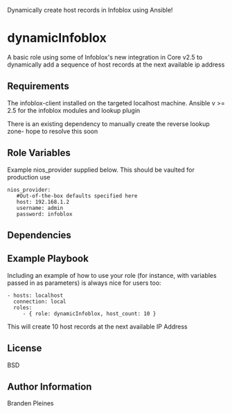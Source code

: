 Dynamically create host records in Infoblox using Ansible!

dynamicInfoblox
=========

A basic role using some of Infoblox's new integration in Core v2.5 to dynamically add a sequence of host records at the next available ip address

Requirements
------------

The infoblox-client installed on the targeted localhost machine. Ansible v >= 2.5 for the infoblox modules and lookup plugin

There is an existing dependency to manually create the reverse lookup zone- hope to resolve this soon

Role Variables
--------------
Example nios_provider supplied below. This should be vaulted for production use

```
nios_provider:
   #Out-of-the-box defaults specified here
   host: 192.168.1.2
   username: admin
   password: infoblox
```
Dependencies
------------

Example Playbook
----------------

Including an example of how to use your role (for instance, with variables passed in as parameters) is always nice for users too:

    - hosts: localhost
      connection: local
      roles:
         - { role: dynamicInfoblox, host_count: 10 }

This will create 10 host records at the next available IP Address

License
-------

BSD

Author Information
------------------

Branden Pleines
